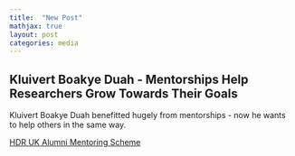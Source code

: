 ```yaml
---
title:  "New Post"
mathjax: true
layout: post
categories: media
---
```


## Kluivert Boakye Duah - Mentorships Help Researchers Grow Towards Their Goals

Kluivert Boakye Duah benefitted hugely from mentorships - now he wants to help others in the same way.


[HDR UK Alumni Mentoring Scheme](https://www.hdruk.ac.uk/study-and-train/join-the-hdr-uk-alumni-network/alumni-network-mentorship-programme/kluivert-boakye-duah-mentorships-help-researchers-grow-towards-their-goals/)
